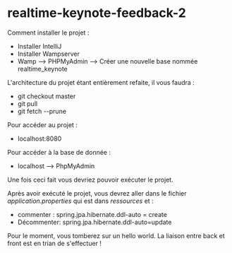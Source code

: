 # realtime-keynote-feedback-2

Comment installer le projet : 

- Installer IntelliJ
- Installer Wampserver 
- Wamp --> PHPMyAdmin --> Créer une nouvelle base nommée realtime_keynote

L'architecture du projet étant entièrement refaite, il vous faudra : 
- git checkout master
- git pull
- git fetch --prune 

Pour accéder au projet : 
- localhost:8080

Pour accéder à la base de donnée : 
- localhost --> PhpMyAdmin 

Une fois ceci fait vous devriez pouvoir exécuter le projet. 

Après avoir exécuté le projet, vous devrez aller dans le fichier *application.properties* qui est dans *ressources* et :
- commenter : spring.jpa.hibernate.ddl-auto = create
- Décommenter: spring.jpa.hibernate.ddl-auto=update

Pour le moment, vous tomberez sur un hello world. La liaison entre back et front est en trian de s'effectuer ! 
